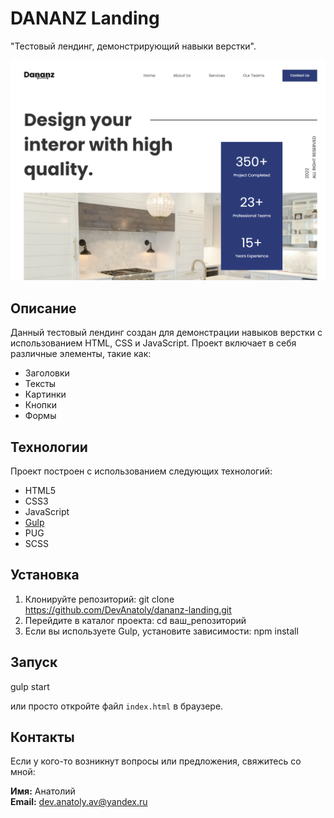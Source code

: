 # DANANZ Landing

"Тестовый лендинг, демонстрирующий навыки верстки".

![Скриншот](/screenshot.png)

## Описание

Данный тестовый лендинг создан для демонстрации навыков верстки с использованием HTML, CSS и JavaScript. Проект включает в себя различные элементы, такие как:

- Заголовки
- Тексты
- Картинки
- Кнопки
- Формы

## Технологии

Проект построен с использованием следующих технологий:

- HTML5
- CSS3
- JavaScript
- [Gulp](https://gulpjs.com/)
- PUG
- SCSS

## Установка

1. Клонируйте репозиторий:
git clone https://github.com/DevAnatoly/dananz-landing.git
2. Перейдите в каталог проекта:
cd ваш_репозиторий
3. Если вы используете Gulp, установите зависимости:
npm install

## Запуск

gulp start

или просто откройте файл `index.html` в браузере.

## Контакты

Если у кого-то возникнут вопросы или предложения, свяжитесь со мной:

**Имя:** Анатолий  
**Email:** dev.anatoly.av@yandex.ru  

